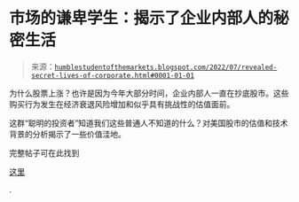 <!--yml

分类: 未分类

date: 2024-05-18 01:41:36

-->

# 市场的谦卑学生：揭示了企业内部人的秘密生活

> 来源：[`humblestudentofthemarkets.blogspot.com/2022/07/revealed-secret-lives-of-corporate.html#0001-01-01`](https://humblestudentofthemarkets.blogspot.com/2022/07/revealed-secret-lives-of-corporate.html#0001-01-01)

为什么股票上涨？也许是因为今年大部分时间，企业内部人一直在抄底股市。这些购买行为发生在经济衰退风险增加和似乎具有挑战性的估值面前。

这群“聪明的投资者”知道我们这些普通人不知道的什么？对美国股市的估值和技术背景的分析揭示了一些价值洼地。

完整帖子可在此找到

[这里](https://humblestudentofthemarkets.com/2022/07/23/revealed-the-secret-lives-of-corporate-insiders/)

.
